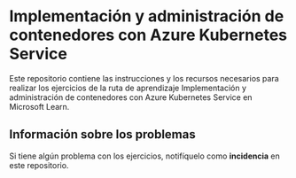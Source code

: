 # Implementación y administración de contenedores con Azure Kubernetes Service

Este repositorio contiene las instrucciones y los recursos necesarios para realizar los ejercicios de la ruta de aprendizaje Implementación y administración de contenedores con Azure Kubernetes Service en Microsoft Learn.
## Información sobre los problemas
Si tiene algún problema con los ejercicios, notifíquelo como **incidencia** en este repositorio.
